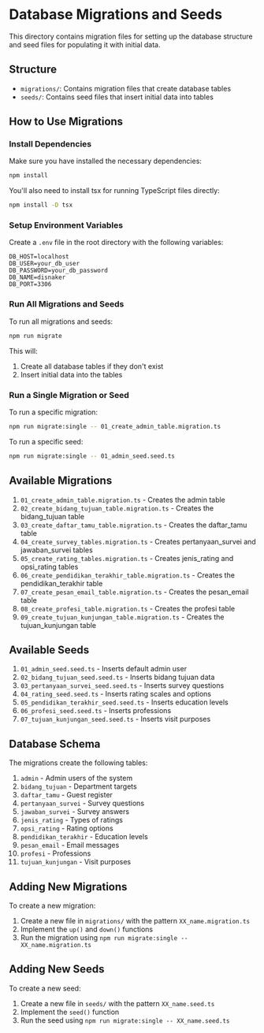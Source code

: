 # Database Migrations and Seeds

This directory contains migration files for setting up the database structure and seed files for populating it with initial data.

## Structure

- `migrations/`: Contains migration files that create database tables
- `seeds/`: Contains seed files that insert initial data into tables

## How to Use Migrations

### Install Dependencies

Make sure you have installed the necessary dependencies:

```bash
npm install
```

You'll also need to install tsx for running TypeScript files directly:

```bash
npm install -D tsx
```

### Setup Environment Variables

Create a `.env` file in the root directory with the following variables:

```
DB_HOST=localhost
DB_USER=your_db_user
DB_PASSWORD=your_db_password
DB_NAME=disnaker
DB_PORT=3306
```

### Run All Migrations and Seeds

To run all migrations and seeds:

```bash
npm run migrate
```

This will:
1. Create all database tables if they don't exist
2. Insert initial data into the tables

### Run a Single Migration or Seed

To run a specific migration:

```bash
npm run migrate:single -- 01_create_admin_table.migration.ts
```

To run a specific seed:

```bash
npm run migrate:single -- 01_admin_seed.seed.ts
```

## Available Migrations

1. `01_create_admin_table.migration.ts` - Creates the admin table
2. `02_create_bidang_tujuan_table.migration.ts` - Creates the bidang_tujuan table
3. `03_create_daftar_tamu_table.migration.ts` - Creates the daftar_tamu table
4. `04_create_survey_tables.migration.ts` - Creates pertanyaan_survei and jawaban_survei tables
5. `05_create_rating_tables.migration.ts` - Creates jenis_rating and opsi_rating tables
6. `06_create_pendidikan_terakhir_table.migration.ts` - Creates the pendidikan_terakhir table
7. `07_create_pesan_email_table.migration.ts` - Creates the pesan_email table
8. `08_create_profesi_table.migration.ts` - Creates the profesi table
9. `09_create_tujuan_kunjungan_table.migration.ts` - Creates the tujuan_kunjungan table

## Available Seeds

1. `01_admin_seed.seed.ts` - Inserts default admin user
2. `02_bidang_tujuan_seed.seed.ts` - Inserts bidang tujuan data
3. `03_pertanyaan_survei_seed.seed.ts` - Inserts survey questions
4. `04_rating_seed.seed.ts` - Inserts rating scales and options
5. `05_pendidikan_terakhir_seed.seed.ts` - Inserts education levels
6. `06_profesi_seed.seed.ts` - Inserts professions
7. `07_tujuan_kunjungan_seed.seed.ts` - Inserts visit purposes

## Database Schema

The migrations create the following tables:

1. `admin` - Admin users of the system
2. `bidang_tujuan` - Department targets
3. `daftar_tamu` - Guest register
4. `pertanyaan_survei` - Survey questions
5. `jawaban_survei` - Survey answers
6. `jenis_rating` - Types of ratings
7. `opsi_rating` - Rating options
8. `pendidikan_terakhir` - Education levels
9. `pesan_email` - Email messages
10. `profesi` - Professions
11. `tujuan_kunjungan` - Visit purposes

## Adding New Migrations

To create a new migration:

1. Create a new file in `migrations/` with the pattern `XX_name.migration.ts`
2. Implement the `up()` and `down()` functions
3. Run the migration using `npm run migrate:single -- XX_name.migration.ts`

## Adding New Seeds

To create a new seed:

1. Create a new file in `seeds/` with the pattern `XX_name.seed.ts`
2. Implement the `seed()` function
3. Run the seed using `npm run migrate:single -- XX_name.seed.ts`
